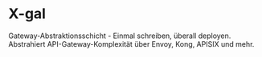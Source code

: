 # X-gal
Gateway-Abstraktionsschicht - Einmal schreiben, überall deployen. Abstrahiert API-Gateway-Komplexität über Envoy, Kong, APISIX und mehr.
